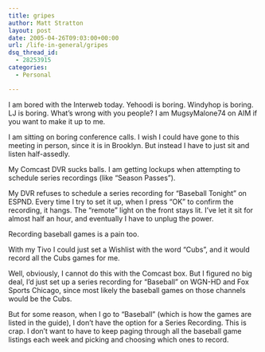 ```yaml
---
title: gripes
author: Matt Stratton
layout: post
date: 2005-04-26T09:03:00+00:00
url: /life-in-general/gripes
dsq_thread_id:
  - 28253915
categories:
  - Personal

---
```

I am bored with the Interweb today. Yehoodi is boring. Windyhop is boring. LJ is boring. What&#8217;s wrong with you people? I am MugsyMalone74 on AIM if you want to make it up to me.

I am sitting on boring conference calls. I wish I could have gone to this meeting in person, since it is in Brooklyn. But instead I have to just sit and listen half-assedly.

My Comcast DVR sucks balls. I am getting lockups when attempting to schedule series recordings (like &#8220;Season Passes&#8221;).

My DVR refuses to schedule a series recording for &#8220;Baseball Tonight&#8221; on ESPND. Every time I try to set it up, when I press &#8220;OK&#8221; to confirm the recording, it hangs. The &#8220;remote&#8221; light on the front stays lit. I&#8217;ve let it sit for almost half an hour, and eventually I have to unplug the power.

Recording baseball games is a pain too.

With my Tivo I could just set a Wishlist with the word &#8220;Cubs&#8221;, and it would record all the Cubs games for me.

Well, obviously, I cannot do this with the Comcast box. But I figured no big deal, I&#8217;d just set up a series recording for &#8220;Baseball&#8221; on WGN-HD and Fox Sports Chicago, since most likely the baseball games on those channels would be the Cubs.

But for some reason, when I go to &#8220;Baseball&#8221; (which is how the games are listed in the guide), I don&#8217;t have the option for a Series Recording. This is crap. I don&#8217;t want to have to keep paging through all the baseball game listings each week and picking and choosing which ones to record.